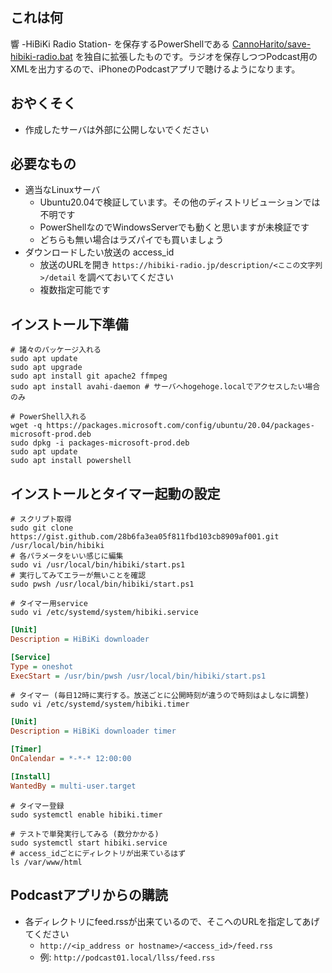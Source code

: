 ## これは何
響 -HiBiKi Radio Station- を保存するPowerShellである [CannoHarito/save-hibiki-radio.bat](https://gist.github.com/CannoHarito/75acd6ac09edfa93b54864bdd6b4df3e) を独自に拡張したものです。ラジオを保存しつつPodcast用のXMLを出力するので、iPhoneのPodcastアプリで聴けるようになります。

## おやくそく
* 作成したサーバは外部に公開しないでください

## 必要なもの
* 適当なLinuxサーバ
    * Ubuntu20.04で検証しています。その他のディストリビューションでは不明です
    * PowerShellなのでWindowsServerでも動くと思いますが未検証です
    * どちらも無い場合はラズパイでも買いましょう
* ダウンロードしたい放送の access_id
    * 放送のURLを開き `https://hibiki-radio.jp/description/<ここの文字列>/detail` を調べておいてください
    * 複数指定可能です

## インストール下準備
``` shell
# 諸々のパッケージ入れる
sudo apt update
sudo apt upgrade
sudo apt install git apache2 ffmpeg
sudo apt install avahi-daemon # サーバへhogehoge.localでアクセスしたい場合のみ

# PowerShell入れる
wget -q https://packages.microsoft.com/config/ubuntu/20.04/packages-microsoft-prod.deb
sudo dpkg -i packages-microsoft-prod.deb
sudo apt update
sudo apt install powershell
```

## インストールとタイマー起動の設定
``` shell
# スクリプト取得
sudo git clone https://gist.github.com/28b6fa3ea05f811fbd103cb8909af001.git /usr/local/bin/hibiki
# 各パラメータをいい感じに編集
sudo vi /usr/local/bin/hibiki/start.ps1
# 実行してみてエラーが無いことを確認
sudo pwsh /usr/local/bin/hibiki/start.ps1

# タイマー用service
sudo vi /etc/systemd/system/hibiki.service
```
``` ini
[Unit]
Description = HiBiKi downloader

[Service]
Type = oneshot
ExecStart = /usr/bin/pwsh /usr/local/bin/hibiki/start.ps1
```
``` shell
# タイマー (毎日12時に実行する。放送ごとに公開時刻が違うので時刻はよしなに調整)
sudo vi /etc/systemd/system/hibiki.timer
```
``` ini
[Unit]
Description = HiBiKi downloader timer

[Timer]
OnCalendar = *-*-* 12:00:00

[Install]
WantedBy = multi-user.target
```
``` shell
# タイマー登録
sudo systemctl enable hibiki.timer

# テストで単発実行してみる (数分かかる)
sudo systemctl start hibiki.service
# access_idごとにディレクトリが出来ているはず
ls /var/www/html
```

## Podcastアプリからの購読
* 各ディレクトリにfeed.rssが出来ているので、そこへのURLを指定してあげてください
    * `http://<ip_address or hostname>/<access_id>/feed.rss`
    * 例: `http://podcast01.local/llss/feed.rss`
